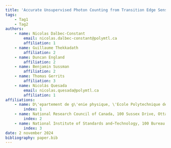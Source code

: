 ```yaml
---
title: 'Accurate Unsupervised Photon Counting from Transition Edge Sensor Signals'
tags:
    - Tag1
    - Tag2
authors:
    - name: Nicolas Dalbec-Constant
        email: nicolas.dalbec-constant@polymtl.ca
        affiliation: 1
    - name: Guillaume Thekkadath
        affiliation: 2
    - name: Duncan England
        affiliation: 2
    - name: Benjamin Sussman
        affiliation: 2
    - name: Thomas Gerrits
        affiliation: 3
    - name: Nicolás Quesada
        email: nicolas.quesada@polymtl.ca
        affiliation: 1
affiliations:
    - name: D\'epartement de g\'enie physique, \'Ecole Polytechnique de Montr\'eal, Montr\'eal, QC, H3T 1J4, Canada
        index: 1
    - name: National Research Council of Canada, 100 Sussex Drive, Ottawa, Ontario K1N 5A2, Canada
        index: 2
    - name: National Institute of Standards and~Technology, 100 Bureau Drive, Gaithersburg, MD 20899, USA
        index: 3
date: 2 november 2024
bibliography: paper.bib
---
```




